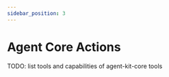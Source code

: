 ```yaml
---
sidebar_position: 3
---
```


# Agent Core Actions

TODO: list tools and capabilities of agent-kit-core tools
